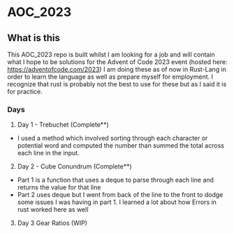 # AOC_2023

## What is this
This AOC_2023 repo is built whilst I am looking for a job and will contain what I hope to be solutions for the Advent of Code 2023 event (hosted here: https://adventofcode.com/2023) 
I am doing these as of now in Rust-Lang in order to learn the language as well as prepare myself for employment. I recognize that rust is probably not the best to use for these but as I said it is for practice.

### Days
1. Day 1 - Trebuchet (Complete**)
  - I used a method which involved sorting through each character or potential word and computed the number than summed the total across each line in the input.
2. Day 2 - Cube Conundrum (Complete**) 
  - Part 1 is a function that uses a deque to parse through each line and returns the value for that line
  - Part 2 uses deque but I went from back of the line to the front to dodge some issues I was having in part 1. I learned a lot about how Errors in rust worked here as well
3. Day 3 Gear Ratios (WIP)
